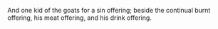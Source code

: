 And one kid of the goats for a sin offering; beside the continual burnt offering, his meat offering, and his drink offering.
